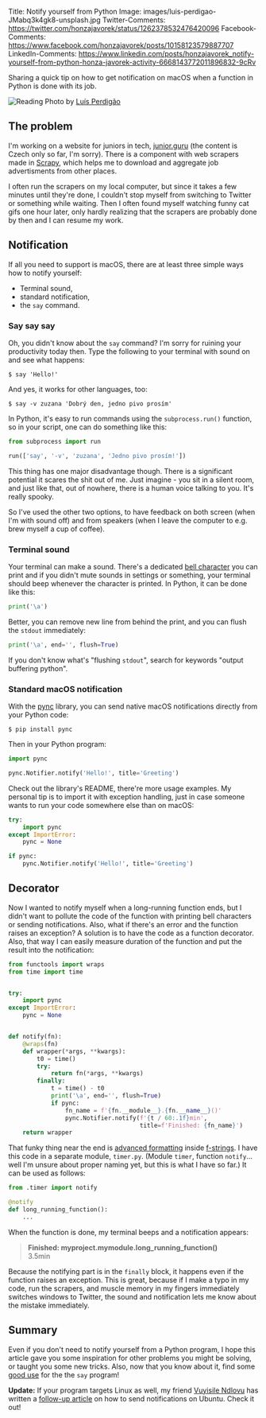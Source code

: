 Title: Notify yourself from Python
Image: images/luis-perdigao-JMabq3k4gk8-unsplash.jpg
Twitter-Comments: https://twitter.com/honzajavorek/status/1262378532476420096
Facebook-Comments: https://www.facebook.com/honzajavorek/posts/10158123579887707
LinkedIn-Comments: https://www.linkedin.com/posts/honzajavorek_notify-yourself-from-python-honza-javorek-activity-6668143772011896832-9cRv


Sharing a quick tip on how to get notification on macOS when a function in Python is done with its job.

![Reading]({static}/images/luis-perdigao-JMabq3k4gk8-unsplash.jpg)
Photo by [Luís Perdigão](https://unsplash.com/@scalabis)

## The problem

I'm working on a website for juniors in tech, [junior.guru](https://junior.guru/) (the content is Czech only so far, I'm sorry). There is a component with web scrapers made in [Scrapy](https://docs.scrapy.org/), which helps me to download and aggregate job advertisments from other places.

I often run the scrapers on my local computer, but since it takes a few minutes until they're done, I couldn't stop myself from switching to Twitter or something while waiting. Then I often found myself watching funny cat gifs one hour later, only hardly realizing that the scrapers are probably done by then and I can resume my work.

## Notification

If all you need to support is macOS, there are at least three simple ways how to notify yourself:

- Terminal sound,
- standard notification,
- the `say` command.

### Say say say

Oh, you didn't know about the `say` command? I'm sorry for ruining your productivity today then. Type the following to your terminal with sound on and see what happens:

```
$ say 'Hello!'
```

And yes, it works for other languages, too:

```
$ say -v zuzana 'Dobrý den, jedno pivo prosím'
```

In Python, it's easy to run commands using the `subprocess.run()` function, so in your script, one can do something like this:

```python
from subprocess import run

run(['say', '-v', 'zuzana', 'Jedno pivo prosím!'])
```

This thing has one major disadvantage though. There is a significant potential it scares the shit out of me. Just imagine - you sit in a silent room, and just like that, out of nowhere, there is a human voice talking to you. It's really spooky.

So I've used the other two options, to have feedback on both screen (when I'm with sound off) and from speakers (when I leave the computer to e.g. brew myself a cup of coffee).

### Terminal sound

Your terminal can make a sound. There's a dedicated [bell character](https://en.wikipedia.org/wiki/Bell_character) you can print and if you didn't mute sounds in settings or something, your terminal should beep whenever the character is printed. In Python, it can be done like this:

```python
print('\a')
```

Better, you can remove new line from behind the print, and you can flush the `stdout` immediately:

```python
print('\a', end='', flush=True)
```

If you don't know what's "flushing `stdout`", search for keywords "output buffering python".


### Standard macOS notification

With the [pync](https://pypi.org/project/pync/) library, you can send native macOS notifications directly from your Python code:

```text
$ pip install pync
```

Then in your Python program:

```python
import pync

pync.Notifier.notify('Hello!', title='Greeting')
```

Check out the library's README, there're more usage examples. My personal tip is to import it with exception handling, just in case someone wants to run your code somewhere else than on macOS:

```python
try:
    import pync
except ImportError:
    pync = None

if pync:
    pync.Notifier.notify('Hello!', title='Greeting')
```


## Decorator

Now I wanted to notify myself when a long-running function ends, but I didn't want to pollute the code of the function with printing bell characters or sending notifications. Also, what if there's an error and the function raises an exception? A solution is to have the code as a function decorator. Also, that way I can easily measure duration of the function and put the result into the notification:

```python
from functools import wraps
from time import time


try:
    import pync
except ImportError:
    pync = None


def notify(fn):
    @wraps(fn)
    def wrapper(*args, **kwargs):
        t0 = time()
        try:
            return fn(*args, **kwargs)
        finally:
            t = time() - t0
            print('\a', end='', flush=True)
            if pync:
                fn_name = f'{fn.__module__}.{fn.__name__}()'
                pync.Notifier.notify(f'{t / 60:.1f}min',
                                     title=f'Finished: {fn_name}')
    return wrapper
```

That funky thing near the end is [advanced formatting](https://pyformat.info/#number) inside [f-strings](https://realpython.com/python-f-strings/). I have this code in a separate module, `timer.py`. (Module `timer`, function `notify`… well I'm unsure about proper naming yet, but this is what I have so far.) It can be used as follows:

```python
from .timer import notify

@notify
def long_running_function():
    ...
```

When the function is done, my terminal beeps and a notification appears:

> **Finished: myproject.mymodule.long_running_function()**<br>
> 3.5min<br>

Because the notifying part is in the `finally` block, it happens even if the function raises an exception. This is great, because if I make a typo in my code, run the scrapers, and muscle memory in my fingers immediately switches windows to Twitter, the sound and notification lets me know about the mistake immediately.

## Summary

Even if you don't need to notify yourself from a Python program, I hope this article gave you some inspiration for other problems you might be solving, or taught you some new tricks. Also, now that you know about it, find some [good use](https://www.youtube.com/watch?v=uyV0IVItlM4) for the the `say` program!

**Update:** If your program targets Linux as well, my friend [Vuyisile Ndlovu](https://vuyisile.com/) has written a [follow-up article](https://vuyisile.com/how-to-send-desktop-notifications-in-linux/) on how to send notifications on Ubuntu. Check it out!
